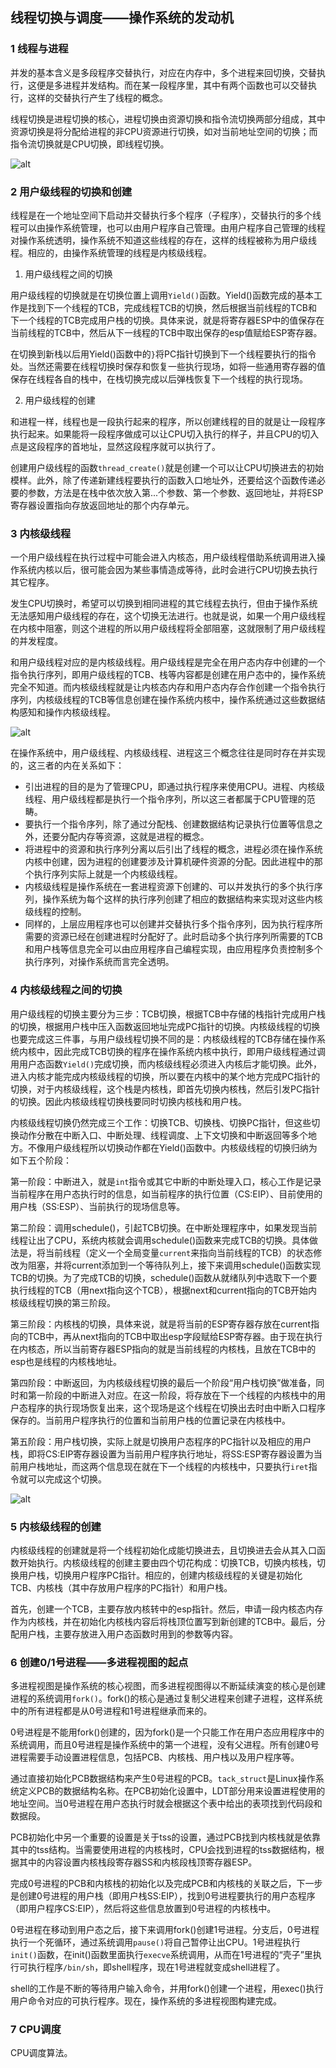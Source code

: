 ## 线程切换与调度——操作系统的发动机

### 1 线程与进程

并发的基本含义是多段程序交替执行，对应在内存中，多个进程来回切换，交替执行，这便是多进程并发结构。而在某一段程序里，其中有两个函数也可以交替执行，这样的交替执行产生了线程的概念。

线程切换是进程切换的核心，进程切换由资源切换和指令流切换两部分组成，其中资源切换是将分配给进程的非CPU资源进行切换，如对当前地址空间的切换；而指令流切换就是CPU切换，即线程切换。

![alt](./pictures1/401.png)

### 2 用户级线程的切换和创建

线程是在一个地址空间下启动并交替执行多个程序（子程序），交替执行的多个线程可以由操作系统管理，也可以由用户程序自己管理。由用户程序自己管理的线程对操作系统透明，操作系统不知道这些线程的存在，这样的线程被称为用户级线程。相应的，由操作系统管理的线程是内核级线程。

1. 用户级线程之间的切换

用户级线程的切换就是在切换位置上调用`Yield()`函数。Yield()函数完成的基本工作是找到下一个线程的TCB，完成线程TCB的切换，然后根据当前线程的TCB和下一个线程的TCB完成用户栈的切换。具体来说，就是将寄存器ESP中的值保存在当前线程的TCB中，然后从下一线程的TCB中取出保存的esp值赋给ESP寄存器。

在切换到新栈以后用Yield()函数中的`}`将PC指针切换到下一个线程要执行的指令处。当然还需要在线程切换时保存和恢复一些执行现场，如将一些通用寄存器的值保存在线程各自的栈中，在栈切换完成以后弹栈恢复下一个线程的执行现场。

2. 用户级线程的创建

和进程一样，线程也是一段执行起来的程序，所以创建线程的目的就是让一段程序执行起来。如果能将一段程序做成可以让CPU切入执行的样子，并且CPU的切入点是这段程序的首地址，显然这段程序就可以执行了。

创建用户级线程的函数`thread_create()`就是创建一个可以让CPU切换进去的初始模样。此外，除了传递新建线程要执行的函数入口地址外，还要给这个函数传递必要的参数，方法是在栈中依次放入第...个参数、第一个参数、返回地址，并将ESP寄存器设置指向存放返回地址的那个内存单元。

### 3 内核级线程

一个用户级线程在执行过程中可能会进入内核态，用户级线程借助系统调用进入操作系统内核以后，很可能会因为某些事情造成等待，此时会进行CPU切换去执行其它程序。

发生CPU切换时，希望可以切换到相同进程的其它线程去执行，但由于操作系统无法感知用户级线程的存在，这个切换无法进行。也就是说，如果一个用户级线程在内核中阻塞，则这个进程的所以用户级线程将全部阻塞，这就限制了用户级线程的并发程度。

和用户级线程对应的是内核级线程。用户级线程是完全在用户态内存中创建的一个指令执行序列，即用户级线程的TCB、栈等内容都是创建在用户态中的，操作系统完全不知道。而内核级线程就是让内核态内存和用户态内存合作创建一个指令执行序列，内核级线程的TCB等信息创建在操作系统内核中，操作系统通过这些数据结构感知和操作内核级线程。

![alt](./pictures1/402.png)

在操作系统中，用户级线程、内核级线程、进程这三个概念往往是同时存在并实现的，这三者的内在关系如下：

* 引出进程的目的是为了管理CPU，即通过执行程序来使用CPU。进程、内核级线程、用户级线程都是执行一个指令序列，所以这三者都属于CPU管理的范畴。
* 要执行一个指令序列，除了通过分配栈、创建数据结构记录执行位置等信息之外，还要分配内存等资源，这就是进程的概念。
* 将进程中的资源和执行序列分离以后引出了线程的概念，进程必须在操作系统内核中创建，因为进程的创建要涉及计算机硬件资源的分配。因此进程中的那个执行序列实际上就是一个内核级线程。
* 内核级线程是操作系统在一套进程资源下创建的、可以并发执行的多个执行序列，操作系统为每个这样的执行序列创建了相应的数据结构来实现对这些内核级线程的控制。
* 同样的，上层应用程序也可以创建并交替执行多个指令序列，因为执行程序所需要的资源已经在创建进程时分配好了。此时启动多个执行序列所需要的TCB和用户栈等信息完全可以由应用程序自己编程实现，由应用程序负责控制多个执行序列，对操作系统而言完全透明。

### 4 内核级线程之间的切换

用户级线程的切换主要分为三步：TCB切换，根据TCB中存储的栈指针完成用户栈的切换，根据用户栈中压入函数返回地址完成PC指针的切换。内核级线程的切换也要完成这三件事，与用户级线程切换不同的是：内核级线程的TCB存储在操作系统内核中，因此完成TCB切换的程序在操作系统内核中执行，即用户级线程通过调用用户态函数`Yield()`完成切换，而内核级线程必须进入内核后才能切换。此外，进入内核才能完成内核级线程的切换，所以要在内核中的某个地方完成PC指针的切换，对于内核级线程，这个栈是内核栈，即首先切换内核栈，然后引发PC指针的切换。因此内核级线程切换栈要同时切换内核栈和用户栈。

内核级线程切换仍然完成三个工作：切换TCB、切换栈、切换PC指针，但这些切换动作分散在中断入口、中断处理、线程调度、上下文切换和中断返回等多个地方。不像用户级线程所以切换动作都在Yield()函数中。内核级线程的切换归纳为如下五个阶段：

第一阶段：中断进入，就是`int`指令或其它中断的中断处理入口，核心工作是记录当前程序在用户态执行时的信息，如当前程序的执行位置（CS:EIP）、目前使用的用户栈（SS:ESP）、当前执行的现场信息等。

第二阶段：调用schedule()，引起TCB切换。在中断处理程序中，如果发现当前线程让出了CPU，系统内核就会调用schedule()函数来完成TCB的切换。具体做法是，将当前线程（定义一个全局变量`current`来指向当前线程的TCB）的状态修改为阻塞，并将current添加到一个等待队列上，接下来调用schedule()函数实现TCB的切换。为了完成TCB的切换，schedule()函数从就绪队列中选取下一个要执行线程的TCB（用next指向这个TCB），根据next和current指向的TCB开始内核级线程切换的第三阶段。

第三阶段：内核栈的切换，具体来说，就是将当前的ESP寄存器存放在current指向的TCB中，再从next指向的TCB中取出esp字段赋给ESP寄存器。由于现在执行在内核态，所以当前寄存器ESP指向的就是当前线程的内核栈，且放在TCB中的esp也是线程的内核栈地址。

第四阶段：中断返回，为内核级线程切换的最后一个阶段“用户栈切换”做准备，同时和第一阶段的中断进入对应。在这一阶段，将存放在下一个线程的内核栈中的用户态程序的执行现场恢复出来，这个现场是这个线程在切换出去时由中断入口程序保存的。当前用户程序执行的位置和当前用户栈的位置记录在内核栈中。

第五阶段：用户栈切换，实际上就是切换用户态程序的PC指针以及相应的用户栈，即将CS:EIP寄存器设置为当前用户程序执行地址，将SS:ESP寄存器设置为当前用户栈地址，而这两个信息现在就在下一个线程的内核栈中，只要执行`iret`指令就可以完成这个切换。

![alt](./pictures1/403.png)

### 5 内核级线程的创建

内核级线程的创建就是将一个线程初始化成能切换进去，且切换进去会从其入口函数开始执行。内核级线程的创建主要由四个切花构成：切换TCB，切换内核栈，切换用户栈，切换用户程序PC指针。相应的，创建内核级线程的关键是初始化TCB、内核栈（其中存放用户程序的PC指针）和用户栈。

首先，创建一个TCB，主要存放内核转中的esp指针。然后，申请一段内核态内存作为内核栈，并在初始化内核栈内容后将栈顶位置写到新创建的TCB中。最后，分配用户栈，主要存放进入用户态函数时用到的参数等内容。

### 6 创建0/1号进程——多进程视图的起点

多进程视图是操作系统的核心视图，而多进程视图得以不断延续演变的核心是创建进程的系统调用`fork()`。fork()的核心是通过复制父进程来创建子进程，这样系统中的所有进程都是从0号进程和1号进程继承而来的。

0号进程是不能用fork()创建的，因为fork()是一个只能工作在用户态应用程序中的系统调用，而且0号进程是操作系统中的第一个进程，没有父进程。所有创建0号进程需要手动设置进程信息，包括PCB、内核栈、用户栈以及用户程序等。

通过直接初始化PCB数据结构来产生0号进程的PCB。`tack_struct`是Linux操作系统定义PCB的数据结构名称。在PCB初始化设置中，LDT部分用来设置进程使用的地址空间。当0号进程在用户态执行时就会根据这个表中给出的表项找到代码段和数据段。

PCB初始化中另一个重要的设置是关于tss的设置，通过PCB找到内核栈就是依靠其中的tss结构。当需要使用进程的内核栈时，CPU会找到进程的tss数据结构，根据其中的内容设置内核栈段寄存器SS和内核段栈顶寄存器ESP。

完成0号进程的PCB和内核栈的初始化以及完成PCB和内核栈的关联之后，下一步是创建0号进程的用户栈（即用户栈SS:EIP），找到0号进程要执行的用户态程序（即用户程序CS:EIP），然后将这些信息放置到0号进程的内核栈中。

0号进程在移动到用户态之后，接下来调用fork()创建1号进程。分支后，0号进程执行一个死循环，通过系统调用`pause()`将自己暂停让出CPU。1号进程执行`init()`函数，在init()函数里面执行`execve`系统调用，从而在1号进程的“壳子”里执行可执行程序`/bin/sh`，即shell程序，现在1号进程就变成shell进程了。

shell的工作是不断的等待用户输入命令，并用fork()创建一个进程，用exec()执行用户命令对应的可执行程序。现在，操作系统的多进程视图构建完成。

### 7 CPU调度

CPU调度算法。

